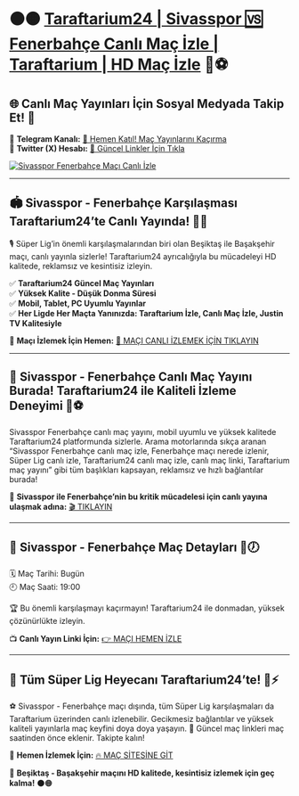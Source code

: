 # ⚫🟠 **[Taraftarium24 | Sivasspor 🆚 Fenerbahçe Canlı Maç İzle | Taraftarium | HD Maç İzle](http://www.taraftar.site)** 🧤⚽

## 🌐 **Canlı Maç Yayınları İçin Sosyal Medyada Takip Et!** 📣
📱 **Telegram Kanalı:** [📲 Hemen Katıl! Maç Yayınlarını Kaçırma](https://t.me/+QasNt6PQaqczZDVi)  
🐤 **Twitter (X) Hesabı:** [🎯 Güncel Linkler İçin Tıkla](https://x.com/T24RESMI)  

[![Sivasspor Fenerbahçe Maçı Canlı İzle](https://i.postimg.cc/fyb6dsW-R/750x200-taraftarium.jpg)](http://www.taraftar.site)

---

## 🏟️ **Sivasspor - Fenerbahçe Karşılaşması Taraftarium24’te Canlı Yayında!** 🎯📡

🎙️ Süper Lig’in önemli karşılaşmalarından biri olan Beşiktaş ile Başakşehir maçı, canlı yayınla sizlerle! Taraftarium24 ayrıcalığıyla bu mücadeleyi HD kalitede, reklamsız ve kesintisiz izleyin.

✅ **Taraftarium24 Güncel Maç Yayınları**  
✅ **Yüksek Kalite - Düşük Donma Süresi**  
✅ **Mobil, Tablet, PC Uyumlu Yayınlar**  
✅ **Her Ligde Her Maçta Yanınızda: Taraftarium İzle, Canlı Maç İzle, Justin TV Kalitesiyle**

📡 **Maçı İzlemek İçin Hemen:** [🚀 MAÇI CANLI İZLEMEK İÇİN TIKLAYIN](http://www.taraftar.site)

---

## 🔎 **Sivasspor - Fenerbahçe Canlı Maç Yayını Burada! Taraftarium24 ile Kaliteli İzleme Deneyimi** 🎥⚽

Sivasspor Fenerbahçe canlı maç yayını, mobil uyumlu ve yüksek kalitede Taraftarium24 platformunda sizlerle. Arama motorlarında sıkça aranan “Sivasspor Fenerbahçe canlı maç izle, Fenerbahçe maçı nerede izlenir, Süper Lig canlı izle, Taraftarium24 canlı maç izle, canlı maç linki, Taraftarium maç yayını” gibi tüm başlıkları kapsayan, reklamsız ve hızlı bağlantılar burada!

📍 **Sivasspor ile Fenerbahçe’nin bu kritik mücadelesi için canlı yayına ulaşmak adına:** [🎬 TIKLAYIN](http://www.taraftar.site)

---

## 📅 **Sivasspor - Fenerbahçe Maç Detayları** 📌🕖

🗓️ Maç Tarihi: Bugün  
🕘 Maç Saati: 19:00 

🏆 Bu önemli karşılaşmayı kaçırmayın! Taraftarium24 ile donmadan, yüksek çözünürlükte izleyin.

📺 **Canlı Yayın Linki İçin:** [👉 MAÇI HEMEN İZLE](http://www.taraftar.site)

---

## 🎊 **Tüm Süper Lig Heyecanı Taraftarium24’te!** 🧠⚡

⚽ Sivasspor - Fenerbahçe maçı dışında, tüm Süper Lig karşılaşmaları da Taraftarium üzerinden canlı izlenebilir. Gecikmesiz bağlantılar ve yüksek kaliteli yayınlarla maç keyfini doya doya yaşayın.
📲 Güncel maç linkleri maç saatinden önce eklenir. Takipte kalın!

📢 **Hemen İzlemek İçin:** [🔥 MAÇ SİTESİNE GİT](http://www.taraftar.site)

🎉 **Beşiktaş - Başakşehir maçını HD kalitede, kesintisiz izlemek için geç kalma!** ⚫🟠

